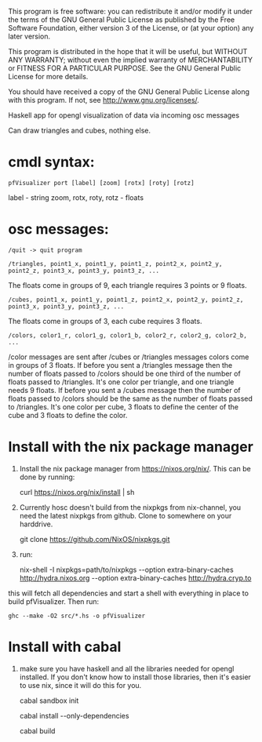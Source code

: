 This program is free software: you can redistribute it and/or modify
it under the terms of the GNU General Public License as published by
the Free Software Foundation, either version 3 of the License, or
(at your option) any later version.

This program is distributed in the hope that it will be useful,
but WITHOUT ANY WARRANTY; without even the implied warranty of
MERCHANTABILITY or FITNESS FOR A PARTICULAR PURPOSE.  See the
GNU General Public License for more details.

You should have received a copy of the GNU General Public License
along with this program.  If not, see <http://www.gnu.org/licenses/>.

Haskell app for opengl visualization of data via incoming osc messages

Can draw triangles and cubes, nothing else.

# cmdl syntax:

    pfVisualizer port [label] [zoom] [rotx] [roty] [rotz]

label - string
zoom, rotx, roty, rotz - floats

# osc messages:

    /quit -> quit program

    /triangles, point1_x, point1_y, point1_z, point2_x, point2_y, point2_z, point3_x, point3_y, point3_z, ...

The floats come in groups of 9, each triangle requires 3 points or 9 floats.

    /cubes, point1_x, point1_y, point1_z, point2_x, point2_y, point2_z, point3_x, point3_y, point3_z, ...

The floats come in groups of 3, each cube requires 3 floats.

    /colors, color1_r, color1_g, color1_b, color2_r, color2_g, color2_b, ...

/color messages are sent after /cubes or /triangles messages
colors come in groups of 3 floats.
If before you sent a /triangles message then the number of floats passed to /colors should be one third of the number of floats passed to /triangles. It's one color per triangle, and one triangle needs 9 floats.
If before you sent a /cubes message then the number of floats passed to /colors should be the same as the number of floats passed to /triangles. It's one color per cube, 3 floats to define the center of the cube and 3 floats to define the color.

# Install with the nix package manager

1) Install the nix package manager from https://nixos.org/nix/. This can be done by running:

    curl https://nixos.org/nix/install | sh

2) Currently hosc doesn't build from the nixpkgs from nix-channel, you need the latest nixpkgs from github. Clone to somewhere on your harddrive.

    git clone https://github.com/NixOS/nixpkgs.git

3) run:

    nix-shell -I nixpkgs=path/to/nixpkgs --option extra-binary-caches http://hydra.nixos.org --option extra-binary-caches http://hydra.cryp.to

this will fetch all dependencies and start a shell with everything in place to build pfVisualizer. Then run:

    ghc --make -O2 src/*.hs -o pfVisualizer

# Install with cabal

1) make sure you have haskell and all the libraries needed for opengl installed. If you don't know how to install those libraries, then it's easier to use nix, since it will do this for you.

    cabal sandbox init

    cabal install --only-dependencies

    cabal build

